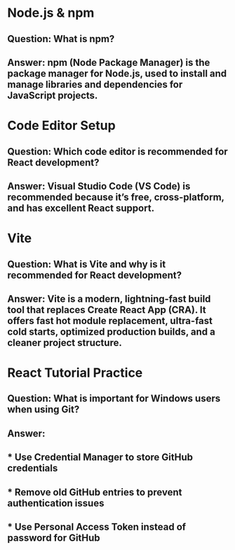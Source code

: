 # Node.js & npm

## Question: What is npm?

## Answer: npm (Node Package Manager) is the package manager for Node.js, used to install and manage libraries and dependencies for JavaScript projects.



# Code Editor Setup

## Question: Which code editor is recommended for React development?

## Answer: Visual Studio Code (VS Code) is recommended because it’s free, cross-platform, and has excellent React support.



# Vite

## Question: What is Vite and why is it recommended for React development?

## Answer: Vite is a modern, lightning-fast build tool that replaces Create React App (CRA). It offers fast hot module replacement, ultra-fast cold starts, optimized production builds, and a cleaner project structure.



# React Tutorial Practice

## Question: What is important for Windows users when using Git?

## Answer:
## * Use Credential Manager to store GitHub credentials 
## * Remove old GitHub entries to prevent authentication issues
## * Use Personal Access Token instead of password for GitHub